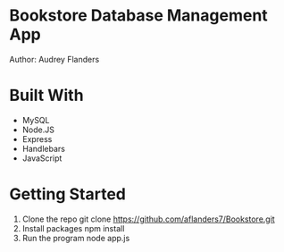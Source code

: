# Bookstore Database Management App
Author: Audrey Flanders

# Built With
* MySQL
* Node.JS
* Express
* Handlebars
* JavaScript

# Getting Started
1. Clone the repo
  git clone https://github.com/aflanders7/Bookstore.git
2. Install packages
   npm install
3. Run the program
   node app.js
